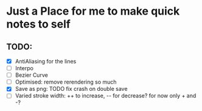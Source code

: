 # Just a Place for me to make quick notes to self

## TODO:
- [X] AntiAliasing for the lines
- [ ] Interpo
- [ ] Bezier Curve
- [ ] Optimised: remove rerendering so much
- [X] Save as png: TODO fix crash on double save
- [ ] Varied stroke width: ++ to increase, -- for decrease? for now only + and -?
